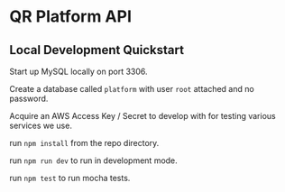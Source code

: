 # QR Platform API

## Local Development Quickstart

Start up MySQL locally on port 3306.

Create a database called `platform` with user `root` attached and no password.

Acquire an AWS Access Key / Secret to develop with for testing various services we use.

run `npm install` from the repo directory.

run `npm run dev` to run in development mode.

run `npm test` to run mocha tests.
